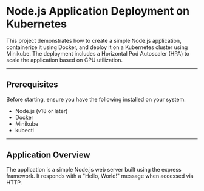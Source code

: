 # Node.js Application Deployment on Kubernetes

This project demonstrates how to create a simple Node.js application, containerize it using Docker, and deploy it on a Kubernetes cluster using Minikube. The deployment includes a Horizontal Pod Autoscaler (HPA) to scale the application based on CPU utilization.

---

## Prerequisites

Before starting, ensure you have the following installed on your system:

- Node.js (v18 or later)
- Docker
- Minikube
- kubectl

---

## Application Overview

The application is a simple Node.js web server built using the express framework. It responds with a "Hello, World!" message when accessed via HTTP.
